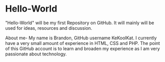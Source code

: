 # Hello-World
"Hello-World" will be my first Repository on GitHub. It will mainly will be used for ideas, resources and discussion.

About me-
My name is Brandon, GitHub username KeKoolKat. I currently have a very small amount of experience in HTML, CSS and PHP. The point of this GitHub account is to learn and broaden my experience as I am very passionate about technology.
